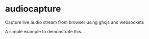 # audiocapture
Capture live audio stream from browser using ghcjs and websockets

A simple example to demonstrate this...

